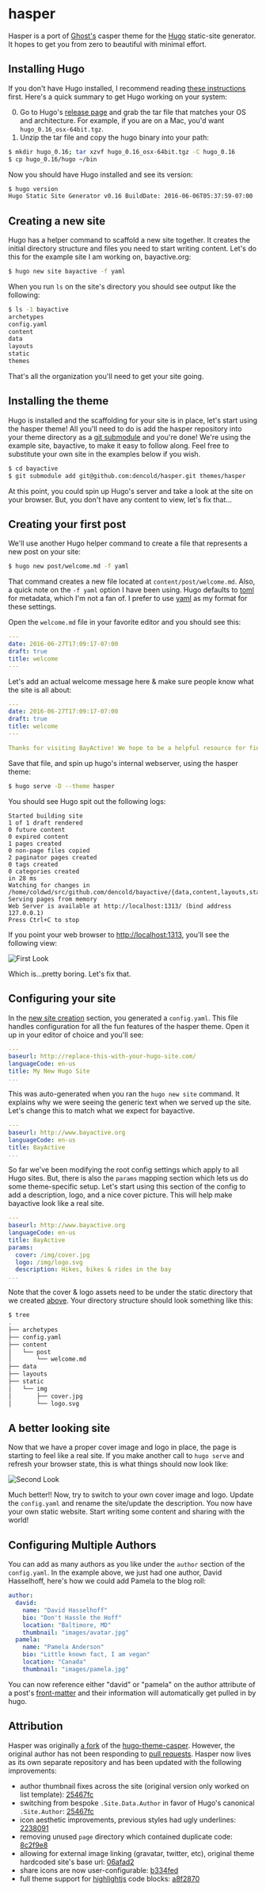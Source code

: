 # hasper

Hasper is a port of [Ghost's](https://ghost.org/) casper theme for the [Hugo](https://gohugo.io) static-site generator. It hopes to get you from zero to beautiful with minimal effort.

## Installing Hugo

If you don't have Hugo installed, I recommend reading [these instructions](https://gohugo.io/overview/quickstart/) first. Here's a quick summary to get Hugo working on your system:

0. Go to Hugo's [release page](https://github.com/spf13/hugo/releases) and grab the tar file that matches your OS and architecture. For example, if you are on a Mac, you'd want `hugo_0.16_osx-64bit.tgz`.
0. Unzip the tar file and copy the hugo binary into your path:

```bash
$ mkdir hugo_0.16; tar xzvf hugo_0.16_osx-64bit.tgz -C hugo_0.16
$ cp hugo_0.16/hugo ~/bin
```

Now you should have Hugo installed and see its version:

```bash
$ hugo version
Hugo Static Site Generator v0.16 BuildDate: 2016-06-06T05:37:59-07:00
```

## Creating a new site

Hugo has a helper command to scaffold a new site together. It creates the initial directory structure and files you need to start writing content. Let's do this for the example site I am working on, bayactive.org:

```bash
$ hugo new site bayactive -f yaml
```

When you run `ls` on the site's directory you should see output like the following:

```bash
$ ls -1 bayactive
archetypes
config.yaml
content
data
layouts
static
themes
```

That's all the organization you'll need to get your site going.

## Installing the theme

Hugo is installed and the scaffolding for your site is in place, let's start using the hasper theme! All you'll need to do is add the hasper repository into your theme directory as a [git submodule](https://git-scm.com/docs/git-submodule) and you're done! We're using the example site, bayactive, to make it easy to follow along. Feel free to substitute your own site in the examples below if you wish.

```bash
$ cd bayactive
$ git submodule add git@github.com:dencold/hasper.git themes/hasper
```

At this point, you could spin up Hugo's server and take a look at the site on your browser. But, you don't have any content to view, let's fix that...

## Creating your first post

We'll use another Hugo helper command to create a file that represents a new post on your site:

```bash
$ hugo new post/welcome.md -f yaml
```

That command creates a new file located at `content/post/welcome.md`. Also, a quick note on the `-f yaml` option I have been using. Hugo defaults to [toml](https://github.com/toml-lang/toml) for metadata, which I'm not a fan of. I prefer to use [yaml](http://yaml.org) as my format for these settings.

Open the `welcome.md` file in your favorite editor and you should see this:

```yaml
---
date: 2016-06-27T17:09:17-07:00
draft: true
title: welcome
---

```

Let's add an actual welcome message here & make sure people know what the site is all about:

```yaml
---
date: 2016-06-27T17:09:17-07:00
draft: true
title: welcome
---

Thanks for visiting BayActive! We hope to be a helpful resource for finding hiking/biking/running routes in the bay area.
```

Save that file, and spin up hugo's internal webserver, using the hasper theme:

```bash
$ hugo serve -D --theme hasper
```

You should see Hugo spit out the following logs:

```
Started building site
1 of 1 draft rendered
0 future content
0 expired content
1 pages created
0 non-page files copied
2 paginator pages created
0 tags created
0 categories created
in 28 ms
Watching for changes in /home/coldwd/src/github.com/dencold/bayactive/{data,content,layouts,static,themes}
Serving pages from memory
Web Server is available at http://localhost:1313/ (bind address 127.0.0.1)
Press Ctrl+C to stop
```

If you point your web browser to [http://localhost:1313](http://localhost:1313), you'll see the following view:

![First Look](https://raw.githubusercontent.com/dencold/static/master/hasper/bayactive-first-take.png)

Which is...pretty boring. Let's fix that.

## Configuring your site

In the [new site creation](#creating-a-new-site) section, you generated a `config.yaml`. This file handles configuration for all the fun features of the hasper theme. Open it up in your editor of choice and you'll see:

```yaml
---
baseurl: http://replace-this-with-your-hugo-site.com/
languageCode: en-us
title: My New Hugo Site
...
```

This was auto-generated when you ran the `hugo new site` command. It explains why we were seeing the generic text when we served up the site. Let's change this to match what we expect for bayactive.

```yaml
---
baseurl: http://www.bayactive.org
languageCode: en-us
title: BayActive
...
```

So far we've been modifying the root config settings which apply to all Hugo sites. But, there is also the `params` mapping section which lets us do some theme-specific setup. Let's start using this section of the config to add a description, logo, and a nice cover picture. This will help make bayactive look like a real site.

```yaml
---
baseurl: http://www.bayactive.org
languageCode: en-us
title: BayActive
params:
  cover: /img/cover.jpg
  logo: /img/logo.svg
  description: Hikes, bikes & rides in the bay
...
```

Note that the cover & logo assets need to be under the static directory that we created [above](#creating-a-new-site). Your directory structure should look something like this:

```bash
$ tree
.
├── archetypes
├── config.yaml
├── content
│   └── post
│       └── welcome.md
├── data
├── layouts
├── static
│   └── img
│       ├── cover.jpg
│       └── logo.svg
```

## A better looking site

Now that we have a proper cover image and logo in place, the page is starting to feel like a real site. If you make another call to `hugo serve` and refresh your browser state, this is what things should now look like:

![Second Look](https://raw.githubusercontent.com/dencold/static/master/hasper/bayactive-second.png)

Much better!! Now, try to switch to your own cover image and logo. Update the `config.yaml` and rename the site/update the description. You now have your own static website. Start writing some content and sharing with the world!


## Configuring Multiple Authors

You can add as many authors as you like under the `author` section of the `config.yaml`. In the example above, we just had one author, David Hasselhoff, here's how we could add Pamela to the blog roll:

```yaml
author:
  david:
    name: "David Hasselhoff"
    bio: "Don't Hassle the Hoff"
    location: "Baltimore, MD"
    thumbnail: "images/avatar.jpg"
  pamela:
    name: "Pamela Anderson"
    bio: "Little known fact, I am vegan"
    location: "Canada"
    thumbnail: "images/pamela.jpg"
```

You can now reference either "david" or "pamela" on the author attribute of a post's [front-matter](https://gohugo.io/content/front-matter/) and their information will automatically get pulled in by hugo.

## Attribution

Hasper was originally [a fork](https://github.com/dencold/hugo-theme-casper) of the [hugo-theme-casper](https://github.com/vjeantet/hugo-theme-casper). However, the original author has not been responding to [pull requests](https://github.com/vjeantet/hugo-theme-casper/pull/41). Hasper now lives as its own separate repository and has been updated with the following improvements: 

* author thumbnail fixes across the site (original version only worked on list template): [25467fc](https://github.com/dencold/hasper/commit/25467fc92ca611ae7a6d517c16b47cdac0ae9dcb)
* switching from bespoke `.Site.Data.Author` in favor of Hugo's canonical `.Site.Author`: [25467fc](https://github.com/dencold/hasper/commit/25467fc92ca611ae7a6d517c16b47cdac0ae9dcb)
* icon aesthetic improvements, previous styles had ugly underlines: [2238091](https://github.com/dencold/hasper/commit/22380914098cbf0dad119be18d7727521f097a29)
* removing unused `page` directory which contained duplicate code: [8c2f9e8](https://github.com/dencold/hasper/commit/8c2f9e8c5b138d89e1b5e2c39d2d6210c928ad9f)
* allowing for external image linking (gravatar, twitter, etc), original theme hardcoded site's base url: [06afad2](https://github.com/dencold/hasper/commit/06afad23845e6e51c0ac55cef29c2e7caf7878d5)
* share icons are now user-configurable: [b334fed](https://github.com/dencold/hasper/commit/b334fed9c5e88447b98e5908c362f3d165e1ee02)
* full theme support for [highlightjs](https://highlightjs.org/) code blocks: [a8f2870](https://github.com/dencold/hasper/commit/a8f2870b03a5d48075129372ad7f499f0ac4c2d4)

